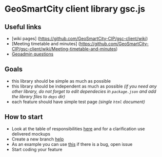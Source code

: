 # GeoSmartCity client library gsc.js

## Useful links
* [wiki pages] (https://github.com/GeoSmartCity-CIP/gsc-client/wiki)
* [Meeting timetable and minutes] (https://github.com/GeoSmartCity-CIP/gsc-client/wiki/Meeting-timetable-and-minutes)
* [Geoadmin questions](https://github.com/GeoSmartCity-CIP/gsc-geoadmin/wiki/GeoAdmin%20QA)

## Goals
* this library should be simple as much as possible
* this library should be independent as much as possible *(if you need any other library, do not forget to edit dependecies in `package.json` and add the library files to `deps` dir)*
* each feature should have simple test page *(single `html` document)*

## How to start
 * Look at the table of responsibilities [here](https://github.com/GeoSmartCity-CIP/gsc-client/wiki/List-of-tasks-and-responsible-partner) and for a clarification use delivered mockups
 * Create a new branch [help](https://github.com/GeoSmartCity-CIP/gsc-client/wiki/git-workflow#starting-a-new-feature)
 * As an example you can use [this](https://github.com/GeoSmartCity-CIP/gsc-client/tree/feature/workflow-alert-event) if there is a bug, open issue
 * Start coding your feature
